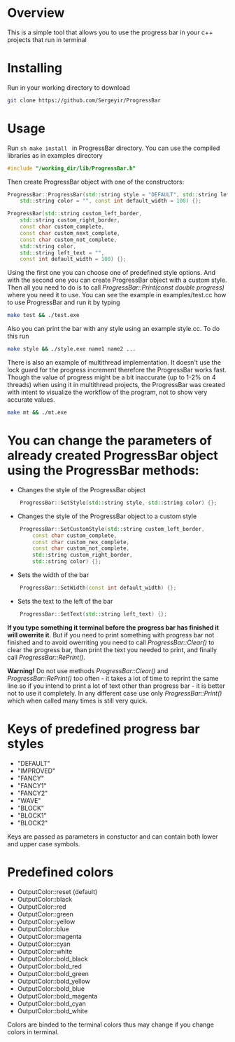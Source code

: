 # Overview

This is a simple tool that allows you to use the progress bar in your c++ projects that run in terminal

# Installing

Run in your working directory to download

```sh
git clone https://github.com/Sergeyir/ProgressBar
```

# Usage

Run ```sh make install ``` in ProgressBar directory. You can use the compiled libraries as in examples directory

```c++
#include "/working_dir/lib/ProgressBar.h"
```

Then create ProgressBar object with one of the constructors:

```c++
ProgressBar::ProgressBar(std::string style = "DEFAULT", std::string left_text = "", 
	std::string color = "", const int default_width = 100) {};

ProgressBar(std::string custom_left_border, 
	std::string custom_right_border,
	const char custom_complete, 
	const char custom_next_complete, 
	const char custom_not_complete,
	std::string color, 
	std::string left_text = "", 
	const int default_width = 100) {};
```

Using the first one you can choose one of predefined style options. And with the second one you can create ProgressBar object with a custom style. Then all you need to do is to call *ProgressBar::Print(const double progress)* where you need it to use. You can see the example in examples/test.cc how to use ProgressBar and run it by typing

```sh
make test && ./test.exe
```

Also you can print the bar with any style using an example style.cc. To do this run

```sh
make style && ./style.exe name1 name2 ...
```

There is also an example of multithread implementation. It doesn't use the lock guard for the progress increment therefore the ProgressBar works fast. Though the value of progress might be a bit inaccurate (up to 1-2% on 4 threads) when using it in multithread projects, the ProgressBar was created with intent to visualize the workflow of the program, not to show very accurate values.

```sh
make mt && ./mt.exe
```

# You can change the parameters of already created ProgressBar object using the ProgressBar methods:

- Changes the style of the ProgressBar object
```c++
	ProgressBar::SetStyle(std::string style, std::string color) {};
```
	
- Changes the style of the ProgressBar object to a custom style
```c++
	ProgressBar::SetCustomStyle(std::string custom_left_border, 
		const char custom_complete, 
		const char custom_nex_complete, 
		const char custom_not_complete, 
		std::string custom_right_border, 
		std::string color) {};
```

- Sets the width of the bar
```c++
	ProgressBar::SetWidth(const int default_width) {};
```

- Sets the text to the left of the bar
```c++
	ProgressBar::SetText(std::string left_text) {};
```

**If you type something it terminal before the progress bar has finished it will owerrite it**. But if you need to print something with progress bar not finished and to avoid owerriting you need to call *ProgressBar::Clear()* to clear the progress bar, than print the text you needed to print, and finally call *ProgressBar::RePrint()*.

**Warning!** Do not use methods *ProgressBar::Clear()* and *ProgressBar::RePrint()* too often - it takes a lot of time to reprint the same line so if you intend to print a lot of text other than progress bar - it is better not to use it completely. In any different case use only *ProgressBar::Print()* which when called many times is still very quick.

# Keys of predefined progress bar styles

- "DEFAULT"
- "IMPROVED"
- "FANCY"
- "FANCY1"
- "FANCY2"
- "WAVE"
- "BLOCK"
- "BLOCK1"
- "BLOCK2"

Keys are passed as parameters in constuctor and can contain both lower and upper case symbols.

# Predefined colors

- OutputColor::reset (default)
- OutputColor::black
- OutputColor::red
- OutputColor::green
- OutputColor::yellow
- OutputColor::blue
- OutputColor::magenta
- OutputColor::cyan
- OutputColor::white
- OutputColor::bold_black
- OutputColor::bold_red
- OutputColor::bold_green
- OutputColor::bold_yellow
- OutputColor::bold_blue
- OutputColor::bold_magenta
- OutputColor::bold_cyan
- OutputColor::bold_white

Colors are binded to the terminal colors thus may change if you change colors in terminal.
